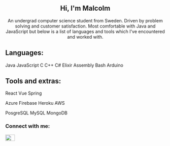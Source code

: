 <h2 align="center">Hi, I'm Malcolm</h2>
<p align="center">An undergrad computer science student from Sweden. Driven by problem solving and customer satisfaction. Most comfortable with Java and JavaScript but below is a list of languages and tools which I've encountered and worked with.</p>




## Languages:
Java
JavaScript
C
C++
C#
Elixir
Assembly
Bash
Arduino


## Tools and extras:
 
 React
 Vue
 Spring
 
 Azure
 Firebase
 Heroku
 AWS
 
 PosgreSQL
 MySQL
 MongoDB
 

  
<h3 align="left">Connect with me:</h3>

<p align="left">
<a href="https://www.linkedin.com/in/malcolm-liljedahl-68715b1b6/" target="blank"><img align="center" src="https://raw.githubusercontent.com/rahuldkjain/github-profile-readme-generator/master/src/images/icons/Social/linked-in-alt.svg" alt="malcolm liljedahl" height="20" width="30" /></a>
</p>


